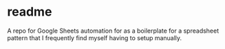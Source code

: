 # readme

A repo for Google Sheets automation for as a boilerplate for a spreadsheet pattern that I frequently find myself  having to setup manually. 
